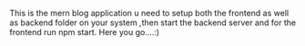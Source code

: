 This is the mern blog application u need to setup both the frontend as well as backend folder on your system ,then start the backend server and for the frontend run npm start. Here you go....:)